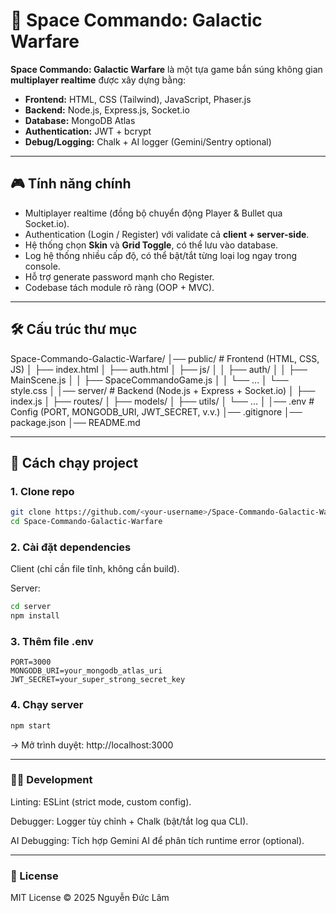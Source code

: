 # 🚀 Space Commando: Galactic Warfare

**Space Commando: Galactic Warfare** là một tựa game bắn súng không gian **multiplayer realtime** được xây dựng bằng:

- **Frontend:** HTML, CSS (Tailwind), JavaScript, Phaser.js  
- **Backend:** Node.js, Express.js, Socket.io  
- **Database:** MongoDB Atlas  
- **Authentication:** JWT + bcrypt  
- **Debug/Logging:** Chalk + AI logger (Gemini/Sentry optional)

---

## 🎮 Tính năng chính
- Multiplayer realtime (đồng bộ chuyển động Player & Bullet qua Socket.io).
- Authentication (Login / Register) với validate cả **client + server-side**.
- Hệ thống chọn **Skin** và **Grid Toggle**, có thể lưu vào database.
- Log hệ thống nhiều cấp độ, có thể bật/tắt từng loại log ngay trong console.
- Hỗ trợ generate password mạnh cho Register.
- Codebase tách module rõ ràng (OOP + MVC).

---

## 🛠 Cấu trúc thư mục

Space-Commando-Galactic-Warfare/
│── public/ # Frontend (HTML, CSS, JS)
│ ├── index.html
│ ├── auth.html
│ ├── js/
│ │ ├── auth/
│ │ ├── MainScene.js
│ │ ├── SpaceCommandoGame.js
│ │ └── ...
│ └── style.css
│
│── server/ # Backend (Node.js + Express + Socket.io)
│ ├── index.js
│ ├── routes/
│ ├── models/
│ ├── utils/
│ └── ...
│
│── .env # Config (PORT, MONGODB_URI, JWT_SECRET, v.v.)
│── .gitignore
│── package.json
│── README.md

---

## 🚀 Cách chạy project

### 1. Clone repo
```bash
git clone https://github.com/<your-username>/Space-Commando-Galactic-Warfare.git
cd Space-Commando-Galactic-Warfare
```

### 2. Cài đặt dependencies
Client (chỉ cần file tĩnh, không cần build).

Server:
```bash
cd server
npm install
```

### 3. Thêm file .env
```env
PORT=3000
MONGODB_URI=your_mongodb_atlas_uri
JWT_SECRET=your_super_strong_secret_key
```

### 4. Chạy server
```bash
npm start
```
→ Mở trình duyệt: http://localhost:3000

---

### 👨‍💻 Development

Linting: ESLint (strict mode, custom config).

Debugger: Logger tùy chỉnh + Chalk (bật/tắt log qua CLI).

AI Debugging: Tích hợp Gemini AI để phân tích runtime error (optional).

---

### 📜 License

MIT License © 2025 Nguyễn Đức Lâm